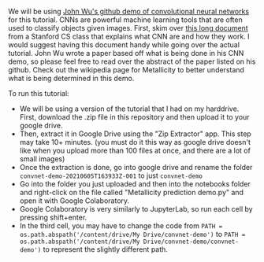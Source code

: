 We will be using [John Wu's github demo of convolutional neural networks](https://github.com/jwuphysics/convnet-demo) for this tutorial. CNNs are powerful machine learning tools that are often used to classify objects given images. First, skim over [this long document](https://cs231n.github.io/convolutional-networks/#overview) from a Stanford CS class that explains what CNN are and how they work. I would suggest having this document handy while going over the actual tutorial. John Wu wrote a paper based off what is being done in his CNN demo, so please feel free to read over the abstract of the paper listed on his github. Check out the wikipedia page for Metallicity to better understand what is being determined in this demo. 

To run this tutorial:
* We will be using a version of the tutorial that I had on my harddrive. First, download the .zip file in this repository and then upload it to your google drive.
* Then, extract it in Google Drive using the "Zip Extractor" app. This step may take 10+ minutes. (you must do it this way as google drive doesn't like when you upload more than 100 files at once, and there are a lot of small images)
* Once the extraction is done, go into google drive and rename the folder `convnet-demo-20210605T163933Z-001` to just `convnet-demo`
* Go into the folder you just uploaded and then into the notebooks folder and right-click on the file called "Metallicity prediction demo.py" and open it with Google Colaboratory. 
* Google Colaboratory is very similarly to JupyterLab, so run each cell by pressing shift+enter. 
* In the third cell, you may have to change the code from `PATH = os.path.abspath('/content/drive/My Drive/convnet-demo')` to `PATH = os.path.abspath('/content/drive/My Drive/convnet-demo/convnet-demo')` to represent the slightly different path.  


